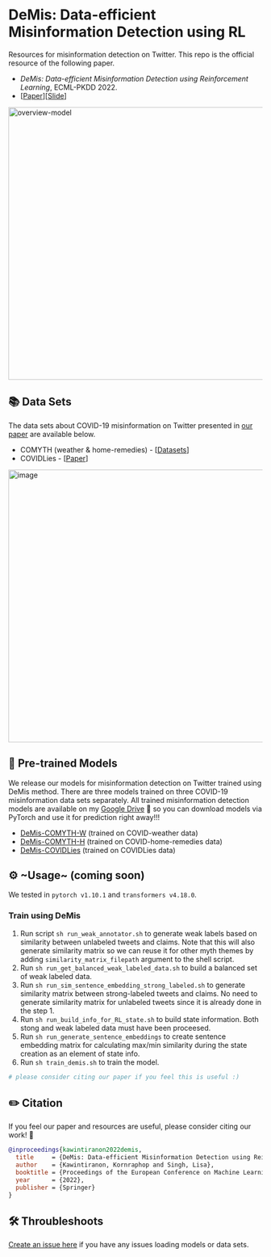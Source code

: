 # DeMis: Data-efficient Misinformation Detection using RL
Resources for misinformation detection on Twitter. This repo is the official resource of the following paper.
- *DeMis: Data-efficient Misinformation Detection using Reinforcement Learning*, ECML-PKDD 2022.
- [[Paper](https://drive.google.com/file/d/1oQL5R5YiaO3Wdj6o7Nqd7BVAN2kSMxN8/view?usp=sharing)][[Slide](https://drive.google.com/file/d/1S9UUctw6rHw28FOk6zv1zaimLojcONIv/view?usp=sharing)]

<img width="540" alt="overview-model" src="https://user-images.githubusercontent.com/15230011/191144467-604bcdd8-a21a-4391-a85e-245225a67c6b.png">

## 📚 Data Sets
The data sets about COVID-19 misinformation on Twitter presented in [our paper](https://drive.google.com/file/d/1oQL5R5YiaO3Wdj6o7Nqd7BVAN2kSMxN8/view?usp=sharing) are available below.

- COMYTH (weather & home-remedies) - [[Datasets](https://portals.mdi.georgetown.edu/public/misinformation-detection)]
- COVIDLies - [[Paper](https://aclanthology.org/2020.nlpcovid19-2.11/)]

<img width="540" alt="image" src="https://user-images.githubusercontent.com/15230011/191144727-37843f6d-67ac-4180-8670-1b39558142fe.png">

## 🚀 Pre-trained Models
We release our models for misinformation detection on Twitter trained using DeMis method. There are three models trained on three COVID-19 misinformation data sets separately. All trained misinformation detection models are available on my [Google Drive](https://drive.google.com/drive/folders/1czX7oh_pvQaYsY3w-RjPZrZEE9v_d8dW?usp=sharing) 🤗 so you can download models via PyTorch and use it for prediction right away!!!

- [DeMis-COMYTH-W](https://drive.google.com/file/d/1x7AAP7aw9KzPtz0JC8T_XYCpV2dFMs9e/view?usp=sharing) (trained on COVID-weather data)
- [DeMis-COMYTH-H](https://drive.google.com/file/d/19n02CFvEbQJ2hRL9noU3vVLCIqY-WtjW/view?usp=sharing) (trained on COVID-home-remedies data)
- [DeMis-COVIDLies](https://drive.google.com/file/d/14Hc5IhYqKI5fxNkLZqgnQ8KwO-waGtSu/view?usp=sharing) (trained on COVIDLies data)

## ⚙️ ~Usage~ (coming soon)
We tested in `pytorch v1.10.1` and `transformers v4.18.0`.

### Train using DeMis
1. Run script `sh run_weak_annotator.sh` to generate weak labels based on similarity between unlabeled tweets and claims. Note that this will also generate similarity matrix so we can reuse it for other myth themes by adding `similarity_matrix_filepath` argument to the shell script.
2. Run `sh run_get_balanced_weak_labeled_data.sh` to build a balanced set of weak labeled data.
3. Run `sh run_sim_sentence_embedding_strong_labeled.sh` to generate similarity matrix between strong-labeled tweets and claims. No need to generate similarity matrix for unlabeled tweets since it is already done in the step 1.
4. Run `sh run_build_info_for_RL_state.sh` to build state information. Both stong and weak labeled data must have been proceesed.
5. Run `sh run_generate_sentence_embeddings` to create sentence embedding matrix for calculating max/min similarity during the state creation as an element of state info.
6. Run `sh train_demis.sh` to train the model.
```python
# please consider citing our paper if you feel this is useful :)
```

## ✏️ Citation
If you feel our paper and resources are useful, please consider citing our work! 🙏
```bibtex
@inproceedings{kawintiranon2022demis,
  title     = {DeMis: Data-efficient Misinformation Detection using Reinforcement Learning},
  author    = {Kawintiranon, Kornraphop and Singh, Lisa},
  booktitle = {Proceedings of the European Conference on Machine Learning and Principles and Practice of Knowledge Discovery in Databases (ECML-PKDD)},
  year      = {2022},
  publisher = {Springer}
}
```

##  🛠 Throubleshoots
[Create an issue here](https://github.com/GU-DataLab/misinformation-detection-DeMis/issues) if you have any issues loading models or data sets.
